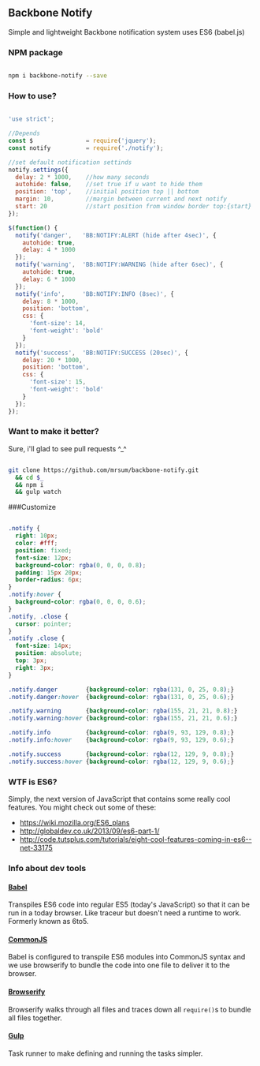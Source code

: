 ## Backbone Notify

Simple and lightweight Backbone notification system uses ES6 (babel.js)

### NPM package

```bash

npm i backbone-notify --save

```

### How to use?

```javascript

'use strict';

//Depends
const $               = require('jquery');
const notify          = require('./notify');

//set default notification settinds
notify.settings({
  delay: 2 * 1000,    //how many seconds
  autohide: false,    //set true if u want to hide them
  position: 'top',    //initial position top || bottom
  margin: 10,         //margin between current and next notify
  start: 20           //start position from window border top:{start} || bottom:{start}
});

$(function() {
  notify('danger',   'BB:NOTIFY:ALERT (hide after 4sec)', {
    autohide: true,
    delay: 4 * 1000
  });
  notify('warning',  'BB:NOTIFY:WARNING (hide after 6sec)', {
    autohide: true,
    delay: 6 * 1000
  });
  notify('info',     'BB:NOTIFY:INFO (8sec)', {
    delay: 8 * 1000,
    position: 'bottom',
    css: {
      'font-size': 14,
      'font-weight': 'bold'
    }
  });
  notify('success',  'BB:NOTIFY:SUCCESS (20sec)', {
    delay: 20 * 1000,
    position: 'bottom',
    css: {
      'font-size': 15,
      'font-weight': 'bold'
    }
  });
});


```

### Want to make it better?
Sure, i'll glad to see pull requests ^_^

```sh

git clone https://github.com/mrsum/backbone-notify.git 
  && cd $_ 
  && npm i 
  && gulp watch

```

###Customize
```css

.notify {
  right: 10px;
  color: #fff;
  position: fixed;
  font-size: 12px;
  background-color: rgba(0, 0, 0, 0.8);
  padding: 15px 20px;
  border-radius: 6px;
}
.notify:hover {
  background-color: rgba(0, 0, 0, 0.6);
}
.notify, .close {
  cursor: pointer;
}
.notify .close {
  font-size: 14px;
  position: absolute;
  top: 3px;
  right: 3px;
}

.notify.danger        {background-color: rgba(131, 0, 25, 0.8);}
.notify.danger:hover  {background-color: rgba(131, 0, 25, 0.6);}

.notify.warning       {background-color: rgba(155, 21, 21, 0.8);}
.notify.warning:hover {background-color: rgba(155, 21, 21, 0.6);}

.notify.info          {background-color: rgba(9, 93, 129, 0.8);}
.notify.info:hover    {background-color: rgba(9, 93, 129, 0.6);}

.notify.success       {background-color: rgba(12, 129, 9, 0.8);}
.notify.success:hover {background-color: rgba(12, 129, 9, 0.6);}

```
### WTF is ES6?
Simply, the next version of JavaScript that contains some really cool features. You might check out some of these:

- https://wiki.mozilla.org/ES6_plans
- http://globaldev.co.uk/2013/09/es6-part-1/
- http://code.tutsplus.com/tutorials/eight-cool-features-coming-in-es6--net-33175

### Info about dev tools 

#### [Babel]
Transpiles ES6 code into regular ES5 (today's JavaScript) so that it can be run in a today browser. Like traceur but doesn't need a runtime to work. Formerly known as 6to5.

#### [CommonJS]
Babel is configured to transpile ES6 modules into CommonJS syntax and we use browserify to bundle the code into one file to deliver it to the browser.

#### [Browserify]
Browserify walks through all files and traces down all `require()`s to bundle all files together.  

#### [Gulp]
Task runner to make defining and running the tasks simpler.

[ES6]: http://wiki.ecmascript.org/doku.php?id=harmony:specification_drafts
[Babel]: http://babeljs.io/
[CommonJS]: http://wiki.commonjs.org/wiki/CommonJS
[Browserify]: http://browserify.org/
[Gulp]: http://gulpjs.com/
